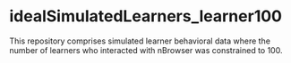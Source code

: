 # idealSimulatedLearners_learner100

This repository comprises simulated learner behavioral data where the number of learners who interacted with nBrowser was constrained to 100.
